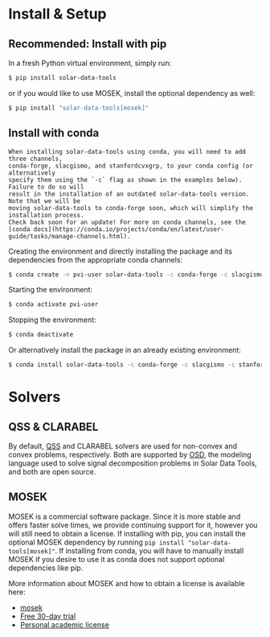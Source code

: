 # Install & Setup

## Recommended: Install with pip

In a fresh Python virtual environment, simply run:

```bash
$ pip install solar-data-tools
```

or if you would like to use MOSEK, install the optional dependency as well:

```bash
$ pip install "solar-data-tools[mosek]"
```

## Install with conda

```{warning}
When installing solar-data-tools using conda, you will need to add three channels, 
conda-forge, slacgismo, and stanfordcvxgrp, to your conda config (or alternatively 
specify them using the `-c` flag as shown in the examples below). Failure to do so will
result in the installation of an outdated solar-data-tools version. Note that we will be 
moving solar-data-tools to conda-forge soon, which will simplify the installation process. 
Check back soon for an update! For more on conda channels, see the 
[conda docs](https://conda.io/projects/conda/en/latest/user-guide/tasks/manage-channels.html).
```

Creating the environment and directly installing the package and its dependencies from the appropriate conda channels:

```bash
$ conda create -n pvi-user solar-data-tools -c conda-forge -c slacgismo -c stanfordcvxgrp 
```

Starting the environment:

```bash
$ conda activate pvi-user
```

Stopping the environment:

```bash
$ conda deactivate
```

Or alternatively install the package in an already existing environment:

```bash
$ conda install solar-data-tools -c conda-forge -c slacgismo -c stanfordcvxgrp 
```

# Solvers

## QSS & CLARABEL

By default, [QSS](https://github.com/cvxgrp/qss) and CLARABEL solvers are used for non-convex and convex problems, respectively. Both are supported by [OSD](https://github.com/cvxgrp/signal-decomposition/tree/main), the modeling language used to solve signal decomposition problems in Solar Data Tools, and both are open source. 

## MOSEK

MOSEK is a commercial software package. Since it is more stable and offers faster solve times,
we provide continuing support for it, however you will still need to obtain a license. 
If installing with pip, you can install the optional MOSEK dependency by running 
`pip install "solar-data-tools[mosek]"`. 
If installing from conda, you will have to manually install MOSEK if you desire to use it as 
conda does not support optional dependencies like pip. 

More information about MOSEK and how to obtain a license is available here:

* [mosek](https://www.mosek.com/resources/getting-started/)
* [Free 30-day trial](https://www.mosek.com/products/trial/)
* [Personal academic license](https://www.mosek.com/products/academic-licenses/)